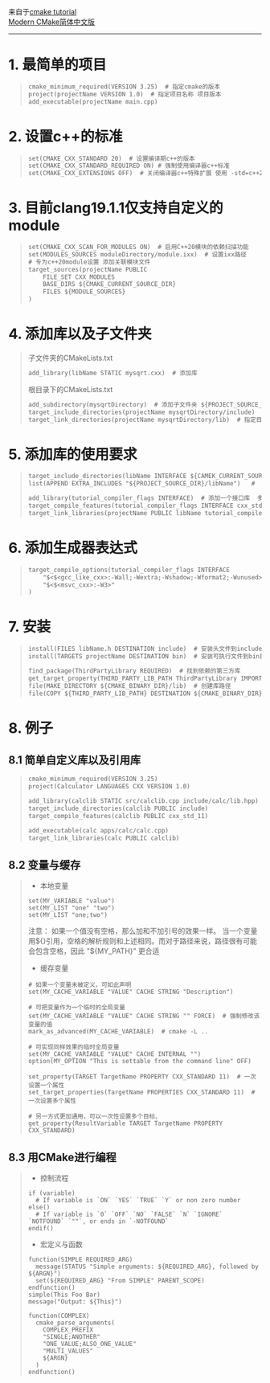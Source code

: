 来自于[cmake tutorial](https://cmake.org/cmake/help/latest/guide/tutorial/index.html)       
[Modern CMake简体中文版](https://modern-cmake-cn.github.io/Modern-CMake-zh_CN/)
___
# 1. 最简单的项目
> ```CMakeLists.txt
> cmake_minimum_required(VERSION 3.25)  # 指定cmake的版本
> project(projectName VERSION 1.0)  # 指定项目名称 项目版本 
> add_executable(projectName main.cpp)
> ```
# 2. 设置c++的标准
> ```CMakeLists.txt
> set(CMAKE_CXX_STANDARD 20)  # 设置编译期c++的版本
> set(CMAKE_CXX_STANDARD_REQUIRED ON) # 强制使用编译器c++标准
> set(CMAKE_CXX_EXTENSIONS OFF)  # 关闭编译器c++特殊扩展 使用 -std=c++20 标志（而不是 -std=gnu++20），禁用 GNU 扩展。
> ```
# 3. 目前clang19.1.1仅支持自定义的module
> ```CMakeLists.txt
> set(CMAKE_CXX_SCAN_FOR_MODULES ON)  # 启用C++20模块的依赖扫描功能
> set(MODULES_SOURCES moduleDirectory/module.ixx)  # 设置ixx路径
> # 专为c++20module设置 添加关联模块文件
> target_sources(projectName PUBLIC
>     FILE_SET CXX_MODULES
>     BASE_DIRS ${CMAKE_CURRENT_SOURCE_DIR}
>     FILES ${MODULE_SOURCES}  
> )
> ```
# 4. 添加库以及子文件夹
> 子文件夹的CMakeLists.txt
> ```CMakeLists.txt
> add_library(libName STATIC mysqrt.cxx)  # 添加库
> ```
> 根目录下的CMakeLists.txt
> ```CMakeLists.txt
> add_subdirectory(mysqrtDirectory)  # 添加子文件夹 ${PROJECT_SOURCE_DIR} 项目的源文件夹目录
> target_include_directories(projectName mysqrtDirectory/include)  # 将包含的目录添加到目标
> target_link_directories(projectName mysqrtDirectory/lib)  # 指定目标库的链接库目录
> ```
# 5. 添加库的使用要求
> ```CMakeLists.txt
> target_include_directories(libName INTERFACE ${CAMEK_CURRENT_SOURCE_DIR})   # 设置库包含当前源目录  ${CMAKE_CURRENT_SOURCE_DIR} 正在处理的源目录的路径
> list(APPEND EXTRA_INCLUDES "${PROJECT_SOURCE_DIR}/libName")   #  将libName目录下的文件拼接到EXTRA_INCLUDES变量中
>
> add_library(tutorial_compiler_flags INTERFACE)  # 添加一个接口库  多个项目都可以链接到 tutorial_compiler_flags 这个特征
> target_compile_features(tutorial_compiler_flags INTERFACE cxx_std_20)  # 给接口库添加编译器功能
> target_link_libraries(projectName PUBLIC libName tutorial_compiler_flags)
> ```
# 6. 添加生成器表达式
> ```CMakeLists.txt
> target_compile_options(tutorial_compiler_flags INTERFACE
>     "$<$<gcc_like_cxx>:-Wall;-Wextra;-Wshadow;-Wformat2;-Wunused>"
>     "$<$<msvc_cxx>:-W3>"
> )
> ```
# 7. 安装
> ```CMakeLists.txt
> install(FILES libName.h DESTINATION include)  # 安装头文件到include目录下
> install(TARGETS projectName DESTINATION bin)  # 安装可执行文件到bin目录下
>
> find_package(ThirdPartyLibrary REQUIRED)  # 找到依赖的第三方库
> get_target_property(THIRD_PARTY_LIB_PATH ThirdPartyLibrary IMPORTED_LOCATION)
> file(MAKE_DIRECTORY ${CMAKE_BINARY_DIR}/lib)  # 创建库路径
> file(COPY ${THIRD_PARTY_LIB_PATH} DESTINATION ${CMAKE_BINARY_DIR}/lib)  # copy库到指定lib目录下
> ```

# 8. 例子
## 8.1 简单自定义库以及引用库
> ```CMakeLists.txt
> cmake_minimum_required(VERSION 3.25)
> project(Calculator LANGUAGES CXX VERSION 1.0)
>
> add_library(calclib STATIC src/calclib.cpp include/calc/lib.hpp)
> target_include_directories(calclib PUBLIC include)
> target_compile_features(calclib PUBLIC cxx_std_11)
>
> add_executable(calc apps/calc/calc.cpp)
> target_link_libraries(calc PUBLIC calclib)
> ```
## 8.2 变量与缓存
> * 本地变量
> ```
> set(MY_VARIABLE "value")
> set(MY_LIST "one" "two")
> set(MY_LIST "one;two")
> ```
> 注意： 如果一个值没有空格，那么加和不加引号的效果一样。
> 当一个变量用${}引用，空格的解析规则和上述相同。而对于路径来说，路径很有可能会包含空格，因此 "${MY_PATH}" 更合适
> * 缓存变量
> ```
> # 如果一个变量未被定义，可如此声明
> set(MY_CACHE_VARIABLE "VALUE" CACHE STRING "Description") 
>
> # 可把变量作为一个临时的全局变量 
> set(MY_CACHE_VARIABLE "VALUE" CACHE STRING "" FORCE)  # 强制修改该变量的值
> mark_as_advanced(MY_CACHE_VARIABLE)  # cmake -L ..
>
> # 可实现同样效果的临时全局变量
> set(MY_CACHE_VARIABLE "VALUE" CACHE INTERNAL "")
> option(MY_OPTION "This is settable from the command line" OFF)
> 
> set_property(TARGET TargetName PROPERTY CXX_STANDARD 11)  # 一次设置一个属性
> set_target_properties(TargetName PROPERTIES CXX_STANDARD 11)  # 一次设置多个属性
>
> # 另一方式更加通用，可以一次性设置多个目标、
> get_property(ResultVariable TARGET TargetName PROPERTY CXX_STANDARD)
> ```
## 8.3 用CMake进行编程
> * 控制流程
> ```
> if (variable)
>   # If variable is `ON` `YES` `TRUE` `Y` or non zero number
> else()
>   # If variable is `0` `OFF` `NO` `FALSE` `N` `IGNORE` `NOTFOUND` `""`, or ends in `-NOTFOUND`
> endif()
> ```
> * 宏定义与函数
> ```
> function(SIMPLE REQUIRED_ARG)
>   message(STATUS "Simple arguments: ${REQUIRED_ARG}, followed by ${ARGN}")
>   set(${REQUIRED_ARG} "From SIMPLE" PARENT_SCOPE)
> endfunction()
> simple(This Foo Bar)
> message("Output: ${This}")
> 
> function(COMPLEX)
>   cmake_parse_arguments(
>     COMPLEX_PREFIX
>     "SINGLE;ANOTHER"
>     "ONE_VALUE;ALSO_ONE_VALUE"
>     "MULTI_VALUES"
>     ${ARGN}
>   )
> endfunction()
> ```
> 
